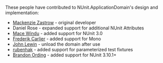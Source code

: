 These people have contributed to NUnit.ApplicationDomain's design and implementation:

 - [Mackenzie Zastrow](https://bitbucket.org/zastrowm/) - original developer
 - Daniel Rose - expanded support for additional NUnit Attributes
 - [Mace Windu](https://bitbucket.org/mwind/) - added support for NUnit 3.0
 - [Frederik Carlier](https://github.com/qmfrederik) - added support for Mono
 - [John Lewin](https://bitbucket.org/john_lewin/) - unload the domain after use
 - [rubenhak](https://bitbucket.org/rubenhak/) - added support for parameterized test fixtures
 - [Brandon Ording](https://github.com/bording) - added support for NUnit 3.10.1+